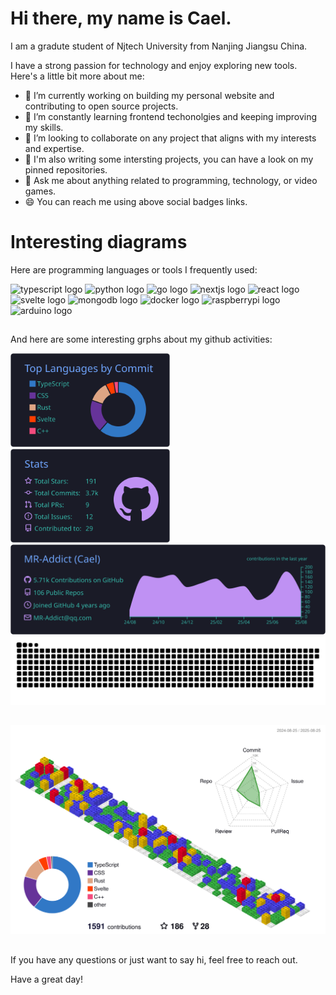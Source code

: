 <!-- welcome message -->

# Hi there, my name is Cael.

<!-- badge -->
<!-- <div>
  <a href="https://t.me/owencael" target="_blank">
    <img height="35" alt="telegram logo" src="https://img.shields.io/static/v1?message=Telegrm&logo=telegram&label=&color=2CA5E0&logoColor=white&labelColor=&style=for-the-badge" />
  </a>
  <a href="mailto:MR-Addict@qq.com" target="_blank">
    <img height="35" alt="gmail logo" src="https://img.shields.io/static/v1?message=Email&logo=gmail&label=&color=A084DC&logoColor=white&labelColor=&style=for-the-badge" />
  </a>
  <a href="https://mraddict.top" target="_blank">
    <img height="35" alt="microsoft-outlook logo" src="https://img.shields.io/static/v1?message=Website&logo=microsoft-outlook&label=&color=7F167F&logoColor=white&labelColor=&style=for-the-badge" />
  </a>
</div>

<br/> -->

I am a gradute student of Njtech University from Nanjing Jiangsu China.

I have a strong passion for technology and enjoy exploring new tools. Here's a little bit more about me:

- 🔭 I’m currently working on building my personal website and contributing to open source projects.
- 🌱 I’m constantly learning frontend techonolgies and keeping improving my skills.
- 👯 I’m looking to collaborate on any project that aligns with my interests and expertise.
- 💼 I'm also writing some intersting projects, you can have a look on my pinned repositories.
- 👋 Ask me about anything related to programming, technology, or video games.
- 😄 You can reach me using above social badges links.

<!--
# The story behind my username

You might be wondering about my GitHub username, **MR-Addict**. Haha, here’s the story behind it.

When I first got into university, the seniors in [STAS](https://github.com/NJTUSTAS) — a club I joined and contributed to in next four years, introduced us to GitHub and told us to create an account. Back then, I knew nothing about coding or open source, and I had to come up with an English username. So, I based mine on my high school class monitor, **晓雨** (Xiaoyu), who had a big influence on me. Her name can be translated into "morning rain" in english and I shortened it to MR. Thus, my username just means a fan to Xiaoyu. Similar to [@dingyang666](https://github.com/dingyang666), one of those seniors who taught us about GitHub — reflects his respect(666, one of chinese internet slangs) for 丁洋 (Ding Yang).

Looking back, those years flew by — three years of high school, four years of university. Now, I guess I’m supposed to be a mature adult? Maybe I am, maybe I’m not. Good things will be better when you put it longer util you reveal it.

But life is about moving forward. I’m still figuring things out, finding new ways of life. So, I wanna spend more time with the one I love and been loved. That’s what really matters.

-->

# Interesting diagrams

Here are programming languages or tools I frequently used:

<div>
  <img height="30" width="42" alt="typescript logo" src="https://cdn.jsdelivr.net/gh/devicons/devicon/icons/typescript/typescript-plain.svg" />
  <img height="30" width="42" alt="python logo" src="https://cdn.jsdelivr.net/gh/devicons/devicon/icons/python/python-original.svg" />
  <!-- <img height="30" width="42" alt="rust logo" src="https://cdn.jsdelivr.net/gh/devicons/devicon/icons/rust/rust-original.svg" /> -->
  <img height="30" width="42" alt="go logo" src="https://cdn.jsdelivr.net/gh/devicons/devicon/icons/go/go-original-wordmark.svg" />
  <img height="30" width="42" alt="nextjs logo" src="https://cdn.jsdelivr.net/gh/devicons/devicon/icons/nextjs/nextjs-original.svg" />
  <img height="30" width="42" alt="react logo" src="https://cdn.jsdelivr.net/gh/devicons/devicon/icons/react/react-original.svg" />
  <img height="30" width="42" alt="svelte logo" src="https://cdn.jsdelivr.net/gh/devicons/devicon/icons/svelte/svelte-original.svg" />
  <img height="30" width="42" alt="mongodb logo" src="https://cdn.jsdelivr.net/gh/devicons/devicon/icons/mongodb/mongodb-original.svg" />
  <img height="30" width="42" alt="docker logo" src="https://cdn.jsdelivr.net/gh/devicons/devicon/icons/docker/docker-original.svg" />
  <img height="30" width="42" alt="raspberrypi logo" src="https://cdn.jsdelivr.net/gh/devicons/devicon/icons/raspberrypi/raspberrypi-original.svg"/>
  <img height="30" width="42" alt="arduino logo" src="https://cdn.jsdelivr.net/gh/devicons/devicon/icons/arduino/arduino-original.svg" />
</div>

##

And here are some interesting grphs about my github activities:

<!-- grph -->
<div>
  <div>
    <img height="150" alt="stats graph" src="https://raw.githubusercontent.com/MR-Addict/MR-Addict/build/profile-summary-card-output/tokyonight/2-most-commit-language.svg" />
    <img height="150" alt="languages graph" src="https://raw.githubusercontent.com/MR-Addict/MR-Addict/build/profile-summary-card-output/tokyonight/3-stats.svg" />
  </div>
  <img src="https://raw.githubusercontent.com/MR-Addict/MR-Addict/build/profile-summary-card-output/tokyonight/0-profile-details.svg" alt="profile detail" />
  <img src="https://raw.githubusercontent.com/MR-Addict/MR-Addict/build/snake/github-contribution-grid-snake.svg" alt="Snake animation" />
</div>

##

<!-- Disabled on 2025.4.1

You can also have a look on my latest posts:

[![post1](https://raw.githubusercontent.com/MR-Addict/MR-Addict/build/posts/post1.svg)](https://playground.mraddict.vercel.app/api/blog/redirect?index=1)
[![post2](https://raw.githubusercontent.com/MR-Addict/MR-Addict/build/posts/post2.svg)](https://playground.mraddict.vercel.app/api/blog/redirect?index=2)
[![post3](https://raw.githubusercontent.com/MR-Addict/MR-Addict/build/posts/post3.svg)](https://playground.mraddict.vercel.app/api/blog/redirect?index=3)
[![post4](https://raw.githubusercontent.com/MR-Addict/MR-Addict/build/posts/post4.svg)](https://playground.mraddict.vercel.app/api/blog/redirect?index=4)

-->

<!-- profile-3d-contrib -->

<img src="https://raw.githubusercontent.com/MR-Addict/MR-Addict/build/profile-3d-contrib/profile-gitblock.svg" alt="profile-3d-contrib"/>

##

If you have any questions or just want to say hi, feel free to reach out.

Have a great day!
